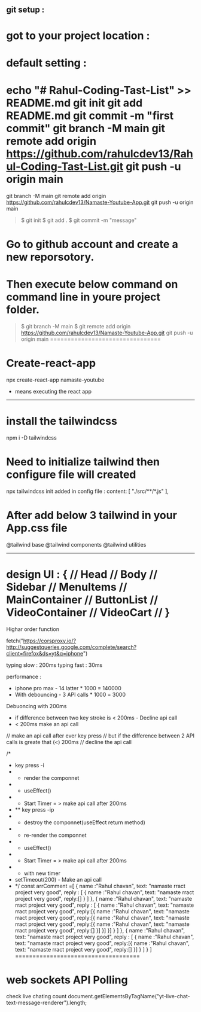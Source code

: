 ## git setup :
# got to your project location :
default setting :
=================
echo "# Rahul-Coding-Tast-List" >> README.md
git init
git add README.md
git commit -m "first commit"
git branch -M main
git remote add origin https://github.com/rahulcdev13/Rahul-Coding-Tast-List.git
git push -u origin main
====================
git branch -M main
git remote add origin https://github.com/rahulcdev13/Namaste-Youtube-App.git
git push -u origin main


> $ git init
> $ git add .
> $ git commit -m  "message"
# Go to github account and create a new reporsotory.
# Then execute below command on command line in youre project folder.
> $ git branch -M main
> $ git remote add origin https://github.com/rahulcdev13/Namaste-Youtube-App.git
> git push -u origin main
================================
# Create-react-app

npx create-react-app namaste-youtube

- means executing the react app

---

# install the tailwindcss

npm i -D tailwindcss

# Need to initialize tailwind then configure file will created

npx tailwindcss init
added in config file :
content: [
"./src/**/*.js"
],

# After add below 3 tailwind in your App.css file

@tailwind base
@tailwind components
@tailwind utilities

---

design UI :
{
// Head
// Body
// Sidebar
// MenuItems
// MainContainer
// ButtonList
// VideoContainer
// VideoCart
//
}
==============
Highar order function

<!-- Search suggestion api data -->

fetch("https://corsproxy.io/?http://suggestqueries.google.com/complete/search?client=firefox&ds=yt&q=iphone")

<!-- Dbouncing : -->

typing slow : 200ms
typing fast : 30ms

performance :

- iphone pro max - 14 latter \* 1000 = 140000
- With debouncing - 3 API calls \* 1000 = 3000

Debuoncing with 200ms

- if difference between two key stroke is < 200ms - Decline api call
- < 200ms make an api call

// make an api call after ever key press
// but if the difference between 2 API calls is greate that (<) 200ms
// decline the api call

/\*

- key press -i
- - render the componnet
- - useEffect()
- - Start Timer = > make api call after 200ms
- \*\* key press -ip
- - destroy the componnet(useEffect return method)
- - re-render the componnet
- - useEffect()
- - Start Timer = > make api call after 200ms
- - with new timer
- setTimeout(200) - Make an api call
- \*/
  <!-- Cache is here  -->
  const arrComment =[
  {
  name :"Rahul chavan",
  text: "namaste rract project very good",
  reply : [
  {
  name :"Rahul chavan",
  text: "namaste rract project very good",
  reply:[]
  }
  ]
  },
  {
  name :"Rahul chavan",
  text: "namaste rract project very good",
  reply : [
  {
  name :"Rahul chavan",
  text: "namaste rract project very good",
  reply:[{
  name :"Rahul chavan",
  text: "namaste rract project very good",
  reply:[{
  name :"Rahul chavan",
  text: "namaste rract project very good",
  reply:[{
  name :"Rahul chavan",
  text: "namaste rract project very good",
  reply:[]
  }]
  }]
  }]
  }
  ]
  },
  {
  name :"Rahul chavan",
  text: "namaste rract project very good",
  reply : [
  {
  name :"Rahul chavan",
  text: "namaste rract project very good",
  reply:[{
  name :"Rahul chavan",
  text: "namaste rract project very good",
  reply:[]
  }]
  }
  ]
  }
  ]
====================================

web sockets
API Polling
================
check live chating count
document.getElementsByTagName("yt-live-chat-text-message-renderer").length;

